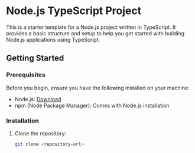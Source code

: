 # Node.js TypeScript Project

This is a starter template for a Node.js project written in TypeScript. It provides a basic structure and setup to help you get started with building Node.js applications using TypeScript.

## Getting Started

### Prerequisites

Before you begin, ensure you have the following installed on your machine:

- Node.js: [Download](https://nodejs.org/)
- npm (Node Package Manager): Comes with Node.js installation

### Installation

1. Clone the repository:

   ```bash
   git clone <repository-url>
   ```
